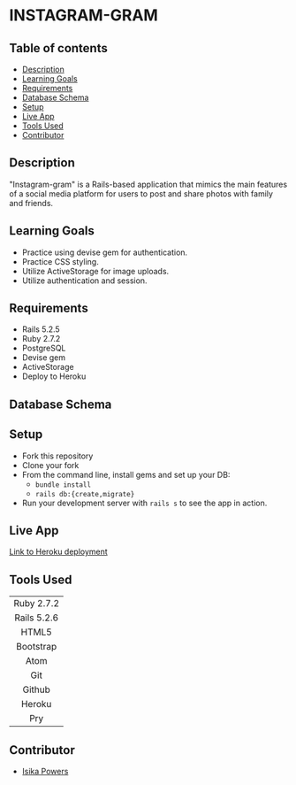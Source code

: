 # INSTAGRAM-GRAM

## Table of contents
* [Description](#description)
* [Learning Goals](#learning-goals)
* [Requirements](#requirements)
* [Database Schema](#database-schema)
* [Setup](#setup)
* [Live App](#live-app)
* [Tools Used](#tools-used)
* [Contributor](#contributor)

## Description

"Instagram-gram" is a Rails-based application that mimics the main features of a social media platform for users to post and share photos with family and friends.

## Learning Goals
- Practice using devise gem for authentication.
- Practice CSS styling.
- Utilize ActiveStorage for image uploads.
- Utilize authentication and session.

## Requirements
- Rails 5.2.5
- Ruby 2.7.2
- PostgreSQL
- Devise gem
- ActiveStorage
- Deploy to Heroku

## Database Schema


## Setup
* Fork this repository
* Clone your fork
* From the command line, install gems and set up your DB:
    * `bundle install`
    * `rails db:{create,migrate}`
* Run your development server with `rails s` to see the app in action.

## Live App
[Link to Heroku deployment](https://instagram-gram.herokuapp.com)

## Tools Used

|                |
| :-------------:| 
| Ruby 2.7.2     | 
| Rails 5.2.6    | 
| HTML5          | 
| Bootstrap      | 
| Atom           | 
| Git            | 
| Github         | 
| Heroku         | 
| Pry            |

## Contributor

- [Isika Powers](https://github.com/Isikapowers/)
